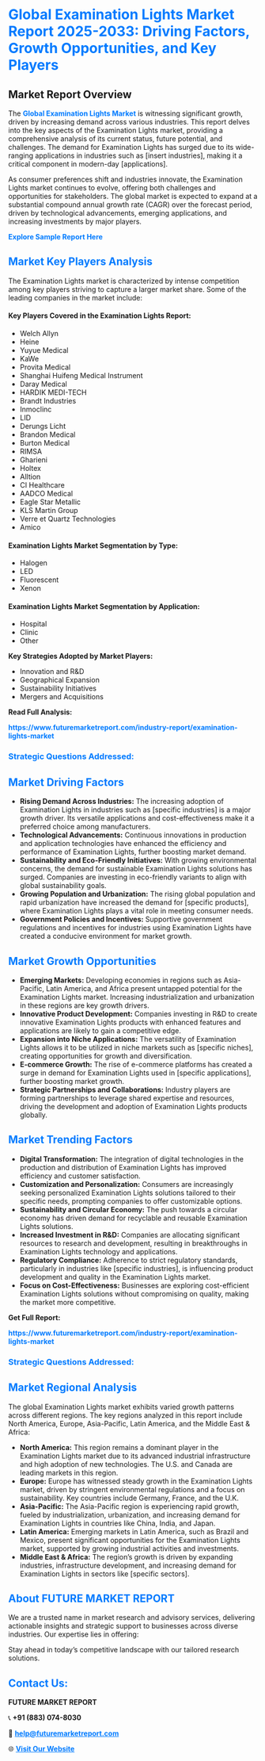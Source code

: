 <h1 style="color: #007BFF;">Global Examination Lights Market Report 2025-2033: Driving Factors, Growth Opportunities, and Key Players</h1>

<section id="overview">
<h2>Market Report Overview</h2>
<p>The <a href="https://www.futuremarketreport.com/industry-report/examination-lights-market" style="color: #007BFF; text-decoration: none;"><strong>Global Examination Lights Market</strong></a> is witnessing significant growth, driven by increasing demand across various industries. This report delves into the key aspects of the Examination Lights market, providing a comprehensive analysis of its current status, future potential, and challenges. The demand for Examination Lights has surged due to its wide-ranging applications in industries such as [insert industries], making it a critical component in modern-day [applications].</p>
<p>As consumer preferences shift and industries innovate, the Examination Lights market continues to evolve, offering both challenges and opportunities for stakeholders. The global market is expected to expand at a substantial compound annual growth rate (CAGR) over the forecast period, driven by technological advancements, emerging applications, and increasing investments by major players.</p>
</section>

<section id="overview">
<p><a href="https://www.futuremarketreport.com/request-sample/reportId=82953" style="color: #007BFF; text-decoration: none;"><strong>Explore Sample Report Here</strong></a></p>
</section>

<section id="key-players">
<h2 style="color: #007BFF;">Market Key Players Analysis</h2>
<p>The Examination Lights market is characterized by intense competition among key players striving to capture a larger market share. Some of the leading companies in the market include:</p>
<h4>Key Players Covered in the Examination Lights Report:</h4>
<ul><li>Welch Allyn</li><li>Heine</li><li>Yuyue Medical</li><li>KaWe</li><li>Provita Medical</li><li>Shanghai Huifeng Medical Instrument</li><li>Daray Medical</li><li>HARDIK MEDI-TECH</li><li>Brandt Industries</li><li>Inmoclinc</li><li>LID</li><li>Derungs Licht</li><li>Brandon Medical</li><li>Burton Medical</li><li>RIMSA</li><li>Gharieni</li><li>Holtex</li><li>Alltion</li><li>CI Healthcare</li><li>AADCO Medical</li><li>Eagle Star Metallic</li><li>KLS Martin Group</li><li>Verre et Quartz Technologies</li><li>Amico</li></ul>
<h4>Examination Lights Market Segmentation by Type:</h4>
<ul><li>Halogen</li><li>LED</li><li>Fluorescent</li><li>Xenon</li></ul>

<h4>Examination Lights Market Segmentation by Application:</h4>
<ul><li>Hospital</li><li>Clinic</li><li>Other</li></ul>
<p><strong>Key Strategies Adopted by Market Players:</strong></p>
<ul>
<li>Innovation and R&D</li>
<li>Geographical Expansion</li>
<li>Sustainability Initiatives</li>
<li>Mergers and Acquisitions</li>
</ul>
</section>

<section>
<p><strong>Read Full Analysis: </strong></p><a href="https://www.futuremarketreport.com/industry-report/examination-lights-market" style="color: #007BFF; text-decoration: none;"><strong>https://www.futuremarketreport.com/industry-report/examination-lights-market</strong></a>
<h3 style="color: #007BFF;">Strategic Questions Addressed:</h3>
</section>

<section id="driving-factors">
<h2 style="color: #007BFF;">Market Driving Factors</h2>
<ul>
<li><strong>Rising Demand Across Industries:</strong> The increasing adoption of Examination Lights in industries such as [specific industries] is a major growth driver. Its versatile applications and cost-effectiveness make it a preferred choice among manufacturers.</li>
<li><strong>Technological Advancements:</strong> Continuous innovations in production and application technologies have enhanced the efficiency and performance of Examination Lights, further boosting market demand.</li>
<li><strong>Sustainability and Eco-Friendly Initiatives:</strong> With growing environmental concerns, the demand for sustainable Examination Lights solutions has surged. Companies are investing in eco-friendly variants to align with global sustainability goals.</li>
<li><strong>Growing Population and Urbanization:</strong> The rising global population and rapid urbanization have increased the demand for [specific products], where Examination Lights plays a vital role in meeting consumer needs.</li>
<li><strong>Government Policies and Incentives:</strong> Supportive government regulations and incentives for industries using Examination Lights have created a conducive environment for market growth.</li>
</ul>
</section>

<section id="growth-opportunities">
<h2 style="color: #007BFF;">Market Growth Opportunities</h2>
<ul>
<li><strong>Emerging Markets:</strong> Developing economies in regions such as Asia-Pacific, Latin America, and Africa present untapped potential for the Examination Lights market. Increasing industrialization and urbanization in these regions are key growth drivers.</li>
<li><strong>Innovative Product Development:</strong> Companies investing in R&D to create innovative Examination Lights products with enhanced features and applications are likely to gain a competitive edge.</li>
<li><strong>Expansion into Niche Applications:</strong> The versatility of Examination Lights allows it to be utilized in niche markets such as [specific niches], creating opportunities for growth and diversification.</li>
<li><strong>E-commerce Growth:</strong> The rise of e-commerce platforms has created a surge in demand for Examination Lights used in [specific applications], further boosting market growth.</li>
<li><strong>Strategic Partnerships and Collaborations:</strong> Industry players are forming partnerships to leverage shared expertise and resources, driving the development and adoption of Examination Lights products globally.</li>
</ul>
</section>

<section id="trending-factors">
<h2 style="color: #007BFF;">Market Trending Factors</h2>
<ul>
<li><strong>Digital Transformation:</strong> The integration of digital technologies in the production and distribution of Examination Lights has improved efficiency and customer satisfaction.</li>
<li><strong>Customization and Personalization:</strong> Consumers are increasingly seeking personalized Examination Lights solutions tailored to their specific needs, prompting companies to offer customizable options.</li>
<li><strong>Sustainability and Circular Economy:</strong> The push towards a circular economy has driven demand for recyclable and reusable Examination Lights solutions.</li>
<li><strong>Increased Investment in R&D:</strong> Companies are allocating significant resources to research and development, resulting in breakthroughs in Examination Lights technology and applications.</li>
<li><strong>Regulatory Compliance:</strong> Adherence to strict regulatory standards, particularly in industries like [specific industries], is influencing product development and quality in the Examination Lights market.</li>
<li><strong>Focus on Cost-Effectiveness:</strong> Businesses are exploring cost-efficient Examination Lights solutions without compromising on quality, making the market more competitive.</li>
</ul>
</section>

<section>
<p><strong>Get Full Report: </strong></p><a href="https://www.futuremarketreport.com/industry-report/examination-lights-market" style="color: #007BFF; text-decoration: none;"><strong>https://www.futuremarketreport.com/industry-report/examination-lights-market</strong></a>
<h3 style="color: #007BFF;">Strategic Questions Addressed:</h3>
</section>


<section id="regional-analysis">
<h2 style="color: #007BFF;">Market Regional Analysis</h2>
<p>The global Examination Lights market exhibits varied growth patterns across different regions. The key regions analyzed in this report include North America, Europe, Asia-Pacific, Latin America, and the Middle East & Africa:</p>
<ul>
<li><strong>North America:</strong> This region remains a dominant player in the Examination Lights market due to its advanced industrial infrastructure and high adoption of new technologies. The U.S. and Canada are leading markets in this region.</li>
<li><strong>Europe:</strong> Europe has witnessed steady growth in the Examination Lights market, driven by stringent environmental regulations and a focus on sustainability. Key countries include Germany, France, and the U.K.</li>
<li><strong>Asia-Pacific:</strong> The Asia-Pacific region is experiencing rapid growth, fueled by industrialization, urbanization, and increasing demand for Examination Lights in countries like China, India, and Japan.</li>
<li><strong>Latin America:</strong> Emerging markets in Latin America, such as Brazil and Mexico, present significant opportunities for the Examination Lights market, supported by growing industrial activities and investments.</li>
<li><strong>Middle East & Africa:</strong> The region’s growth is driven by expanding industries, infrastructure development, and increasing demand for Examination Lights in sectors like [specific sectors].</li>
</ul>
</section>

<footer>
<h2 style="color: #007BFF;">About FUTURE MARKET REPORT</h2>
<p>We are a trusted name in market research and advisory services, delivering actionable insights and strategic support to businesses across diverse industries. Our expertise lies in offering:</p>

<p>Stay ahead in today’s competitive landscape with our tailored research solutions.</p>

<h2 style="color: #007BFF;">Contact Us:</h2>
<p><strong>FUTURE MARKET REPORT</strong></p>
<p>📞 <strong>+91 (883) 074-8030</strong></p>
<p>📧 <strong><a href="mailto:help@futuremarketreport.com" style="color: #007BFF;">help@futuremarketreport.com</a></strong></p>
<p>🌐 <strong><a href="https://www.futuremarketreport.com/" style="color: #007BFF;">Visit Our Website</a></strong></p>
</footer>